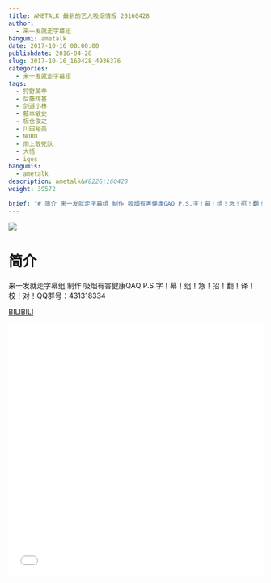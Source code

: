 ```yaml
---
title: AMETALK 最新的艺人吸烟情报 20160428
author: 
  - 来一发就走字幕组
bangumi: ametalk
date: 2017-10-16 00:00:00
publishdate: 2016-04-28
slug: 2017-10-16_160428_4936376
categories: 
  - 来一发就走字幕组
tags: 
  - 狩野英孝
  - 后藤辉基
  - 剑道小林
  - 藤本敏史
  - 板仓俊之
  - 川田裕美
  - NOBU
  - 雨上敢死队
  - 大悟
  - iqos
bangumis: 
  - ametalk
description: ametalk&#8226;160428
weight: 39572

brief: "# 简介 来一发就走字幕组 制作 吸烟有害健康QAQ P.S.字！幕！组！急！招！翻！译！校！对！QQ群号：431318334"
---
```


![](https://i.imgur.com/HSwlewp.jpg)

# 简介  
来一发就走字幕组 制作 吸烟有害健康QAQ P.S.字！幕！组！急！招！翻！译！校！对！QQ群号：431318334

  [BILIBILI](https://www.bilibili.com/video/av4936376/)


<div class="vcontainer">  <iframe class='video' src="//www.bilibili.com/blackboard/player.html?aid=4936376" width="100%" height="500" frameborder="0" allowfullscreen="allowfullscreen"></iframe></div>
